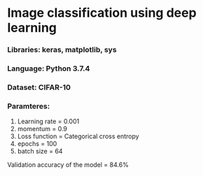 # Image classification using deep learning
### Libraries: keras, matplotlib, sys
### Language: Python 3.7.4
### Dataset: CIFAR-10

### Paramteres: 
1) Learning rate = 0.001
2) momentum = 0.9
3) Loss function = Categorical cross entropy
4) epochs = 100
5) batch size = 64
            
Validation accuracy of the model = 84.6%            
